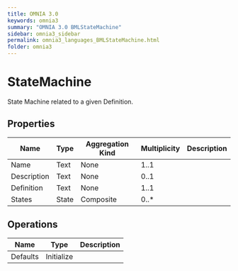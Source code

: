 ```yaml
---
title: OMNIA 3.0
keywords: omnia3
summary: "OMNIA 3.0 BMLStateMachine"
sidebar: omnia3_sidebar
permalink: omnia3_languages_BMLStateMachine.html
folder: omnia3
---
```


# StateMachine
State Machine related to a given Definition.
## Properties

| Name | Type | Aggregation Kind | Multiplicity | Description |
| --------- | --------- | --------- | --------- | --------- |
| Name | Text | None | 1..1 |  |
| Description | Text | None | 0..1 |  |
| Definition | Text | None | 1..1 |  |
| States | State | Composite | 0..* |  |

## Operations

| Name | Type | Description |
| --------- | --------- | --------- |
| Defaults | Initialize |  |

